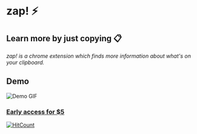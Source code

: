 zap! ⚡
======================
## Learn more by just copying 📋

*zap! is a chrome extension which finds more information about what's on your clipboard.*

## Demo

  ![Demo GIF](https://i.imgur.com/P2aclRF.gif)

### [Early access for $5](https://bmc.xyz/l/zapchrome)

[![HitCount](https://hits.dwyl.com/jajoosam/zap.svg)](https://github.com/jajoosam/zap)
